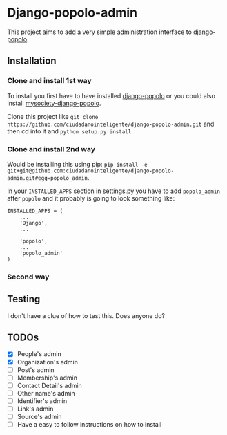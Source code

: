 Django-popolo-admin
===================
This project aims to add a very simple administration interface to [django-popolo](https://github.com/openpolis/django-popolo).

## Installation

### Clone and install 1st way 
To install you first have to have installed [django-popolo](https://github.com/openpolis/django-popolo) or you could also install [mysociety-django-popolo](https://github.com/mysociety/django-popolo).

Clone this project like `git clone https://github.com/ciudadanointeligente/django-popolo-admin.git` and then cd into it and `python setup.py install`.

### Clone and install 2nd way

Would be installing this using pip: `pip install -e git+git@github.com:ciudadanointeligente/django-popolo-admin.git#egg=popolo_admin`.



In your `INSTALLED_APPS` section in settings.py you have to add `popolo_admin` after `popolo` and it probably is going to look something like:

```
INSTALLED_APPS = (
    ...
    'Django',
    ...

    'popolo',
    ...
    'popolo_admin'
)
```
### Second way
## Testing
I don't have a clue of how to test this. Does anyone do?


## TODOs
- [x] People's admin
- [x] Organization's admin
- [ ] Post's admin
- [ ] Membership's admin
- [ ] Contact Detail's admin
- [ ] Other name's admin
- [ ] Identifier's admin
- [ ] Link's admin
- [ ] Source's admin
- [ ] Have a easy to follow instructions on how to install
